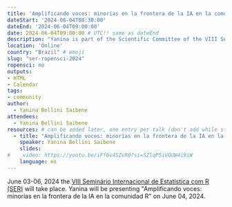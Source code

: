 ```yaml
---
title: 'Amplificando voces: minorías en la frontera de la IA en la comunidad R'
dateStart: '2024-06-04T08:30:00'
dateEnd: '2024-06-04T09:00:00'
date: 2024-06-04T09:00:00 # UTC!! same as dateEnd
description: "Yanina is part of the Scientific Committee of the VIII Seminário Internacional de Estatística com R (SER) and will be presenting how we use AI in our multilingual project."
location: 'Online'
country: "Brazil" # emoji
slug: "ser-ropensci-2024"
ropensci: no
outputs: 
- HTML
- Calendar 
tags: 
- community
author:
  - Yanina Bellini Saibene
attendees:
  - Yanina Bellini Saibene
resources: # can be added later, one entry per talk (don't add while still empty, add once there are resources)
  - title: "Amplificando voces: minorías en la frontera de la IA en la comunidad R"
    speaker: Yanina Bellini Saibene
    slides: 
#    video: https://youtu.be/iFf6v4SZvR0?si=SZlqP5iVQUW4i9iW
    language: es
---
```


June 03-06, 2024 the [VIII Seminário Internacional de Estatística com R (SER)](https://ser.uff.br) will take place. Yanina will be presenting "Amplificando voces: minorías en la frontera de la IA en la comunidad R" on June 04, 2024.


